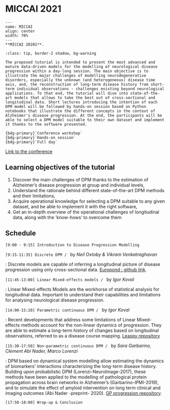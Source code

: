 # MICCAI 2021



```{figure} ../../_static/img/conferences/MICCAI_2021.png
---
name: MICCAI
align: center
width: 70%
---
**MICCAI 20201**.
```

````{admonition} **Workshop abstract**
:class: tip, border-2 shadow, bg-warning

The proposed tutorial is intended to present the most advanced and mature data-driven models for the modelling of neurological disease progression within a day-long session. The main objective is to illustrate the major challenges of modelling neurodegenerative disorders, especially the unknown (and heterogeneous) disease time axis, and, the reconstruction of long-term disease history from short-term individual observations - challenges existing beyond neurological applications. To that end, the tutorial will dive into state-of-the-art models that allows to take the best out of cross-sectional and longitudinal data. Short lectures introducing the intention of each DPM model will be followed by hands-on session based on Python notebooks that illustrate the different concepts in the context of Alzheimer's disease progression. At the end, the participants will be able to select a DPM model suitable to their own dataset and implement it thanks to the software presented.

{bdg-primary}`Conference workshop`
{bdg-primary}`Hands-on session`
{bdg-primary}`Full day`
````

[Link to the conference](https://www.miccai2021.org/en)

## Learning objectives of the tutorial


1. Discover the main challenges of DPM thanks to the estimation of Alzheimer’s disease progression  at group and individual levels,
2. Understand the rationale behind different state-of-the-art DPM methods and their limitations,
3. Acquire operational knowledge for selecting a DPM suitable to any given dataset, and be able to implement it with the right software,
4. Get an in-depth overview of the operational challenges of longitudinal data, along with the ‘know-hows’ to overcome them

## Schedule
`[9:00 - 9:15] Introduction to Disease Progression Modelling`

`[9:15-11:35] Discrete DPM / ` by _Neil Oxtoby & Vikram Venkatraghavan_

: Discrete models are capable of inferring a longitudinal picture of disease progression using only cross-sectional data. [Europond : github link](https://github.com/EuroPOND/europond-software).

`[11:45-13:00] Linear Mixed-effects models / ` by _Igor Koval_

: Linear Mixed-effects Models are the workhorse of statistical analysis for longitudinal data. Important to understand their capabilities and limitations for analysing neurological disease progression.

`[14:00-15:20] Parametric continuous DPM / ` by _Igor Koval_

: Recent developments that address some limitations of Linear Mixed-effects methods account for the non-linear dynamics of progression. They are able to estimate a long-term history of changes based on longitudinal observations, referred to as a disease course mapping.  [Leaspy repository](https://gitlab.com/icm-institute/aramislab/leaspy)

`[15:30-17:50] Non-parametric continuous DPM / ` by _Sara Garbarino, Clément Abi Nader, Marco Lorenzi_

: DPM based on dynamical system modelling allow estimating the dynamics of biomarkers’ interactions characterizing the long-term disease history.  Building upon probabilistic DPM (Lorenzi-NeuroImage-2017),  these methods have been applied to the modelling of pathological protein propagation across brain networks in Alzheimer’s (Garbarino-IPMI-2019), and to simulate the effect of amyloid intervention on long term clinical and imaging outcomes (Abi Nader -preprint- 2020). [GP progression repository](https://gitlab.inria.fr/epione/GP_progression_model_V2).

`[17:50-18:00] Wrap-up & Conclusion`
